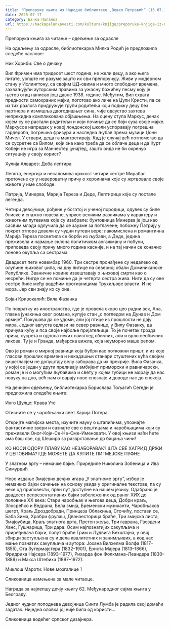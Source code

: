 ```yaml
---
title: "Препоруке књига из Народне библиотеке „Вељко Петровић“ (15.07.)"
date: 2025-07-17
category: Бачка Паланка
url: https://backapalankavesti.com/kultura/knjige/preporuke-knjiga-iz-narodne-biblioteke-veljko-petrovic-15-07/
---
```


Препорука књига за читање – одељење за одрасле

На одељењу за одрасле, библиотекарка Милка Родић је предложила следеће наслове:

Ник Хорнби: Све о дечаку

Вил Фримен има тридесет шест година, не жели децу, а ако њега питате, уопште не разуме зашто их сви препоручују. Живи у модерном стану у Ислингтону, са својим ЦД-овима и много слободног времена, захваљујући ауторским правима за ужасну божићну песму коју је његов отац написао још давне 1938. године. Међутим, Вил схвата предности самохраних мајки, поготово ако личе на Џули Кристи, па се из тих разлога придружује групи родитеља који подижу децу без партнера и измишља двогодишњег сина, чије одсуство захтева непрекидна компликована објашњења. На сцену ступа Маркус, дечак којем су се растали родитељи и који почиње да се боји суза своје мајке. Маркусов напредак у новој лондонској школи успоравају погрешна гардероба, погрешна фризура и наследна љубав према музици Џони Мичел. У ствари, деца га
малтретирају. Кад је случај већ потпомогао да се сусретне са Вилом, који зна како треба да се облаче деца и да Курт Кобејн не игра за Манчестер јунајтед, зашто онда не би окренуо ситуацију у своју корист?

Хулија Алварез: Доба лептира

Лепота, енергија и несаломива крхкост четири сестре Мирабал преточене су у невероватну причу о хероинама које су жртвовале своје животе у име слободе.

Патрија, Минерва, Марија Тереза и Деде, Лептирице које су постале легенда.

Четири девојчице, рођене у богатој и ученој породици, одувек су биле блиске и снажно повезане, упркос великим разликама у карактеру и животним путевима које су изабрале: бунтовница Минерва је још као сасвим млада одлучила да се заузме за потлачене; побожну Патрију у покрет отпора довели су чудни путеви вере; лакомислена и романтична Марија Тереза посветила се борби из љубави, а Деде, једина преживела и најмање склона политичком ангажману и побуни, приповеда своју причу много година касније, и на тај начин се коначно поново окупља са сестрама.

Двадесет пети новембар 1960. Три сестре пронађене су недалеко од олупине њиховог џипа, на дну литице на северној обали Доминиканске Републике. Званичне новине извештавају о њиховој смрти као о несрећи. Нигде се не помиње да је четврта сестра жива. Нити да су ове сестре биле међу водећим противницима Трухиљове власти. И не мора. Јер сви знају ко су оне.

Бојан Кривокапић: Вила Фазанка

По повратку из иностранства, где је провела скоро цео радни век, Ана, главна јунакиња овог романа, купује стан „с погледом на Дунав и Дом армије”. Покушава да се удоми, али јој птице из прошлости не дају мира. Једног августа одлази на север равнице, у Вилу Фазанку, да причува кућу и пса своје најбоље пријатељице. То је почетак грозда прича, сусрета и односа неких наизглед обичних, али и врло необичних ликова. Ту је и Гранда, мађарска вижла, која неуморно маше репом.

Ово је роман о мирној равници која бубри као поткожни пришт, и из које гласови прошлих времена и некадашњи станари стуштених кућа својим вишегласјем не допуштају велу заборава да их прекрије. Вила Фазанка, у којој се један у други преливају амбијент приморски и равничарски, роман је и о могућим љубавима и свету у којем губици не морају да нас повуку на дно, већ нам отварају нове спознаје и доводе нас до спокоја.

На дечијем одељењу, библиотекарка Борислава Тољагић Сегеди је предложила следеће књиге:

Инго Шулце: Крава Уте

Отисните се у чаробњачки свет Харија Потера.

Откријте магијска места, изучите науку о штапићима, упознајте фантастичне звери и сазнајте све о вештицама и чаробњацима који су преживели Оног-Који-Се-Не-Сме-Именовати. У овој књизи наћи ћете ама баш све, од Шешира за разврставање до бацања чини!

КО НОСИ ОДОРУ ПЛАВУ КАО НЕЗАБОРАВАК?
ШТА СВЕ ХАГРИД ДРЖИ У ЏЕПОВИМА?
ГДЕ МОЖЕТЕ ДА КУПИТЕ ПИГМЕЈСКЕ ПУФНЕ

У златном врту – немачке бајке. Приредиле Николина Зобеница и Ива Симурдић

Ново издање Змајевих дечјих игара „У златноме врту“, избор је немачких бајки сачињен на основу увида у оригиналне текстове, па су неке од приповести, први пут доступне на нашем језику. Одабрано је двадесет репрезентативних бајки забележених од раног XИX до половине XX века: Стари чаробњак и његова деца, Добри краљ, Злосрећко и Ведрана, Бела змија, Бременски музиканти, Чаробњаков шегрт, Краљ Дроздобради, Принцеза Облакиња, Сточићу, постави се, Баба Зима, Храбри фрулаш, Дванаесторица браће, Три змијска листа, Змајоубица, Краљ златнога врта, Прстен жеља, Три гаврана, Гвоздени Ханс, Гушчарица, Три дара. Осим најпознатијих сакупљача и приређивача бајки, попут браће Грим и Лудвига Бехштајна, у овој збирци заступљена су и дела квалитетних и занимљивих, а код нас мање познатих сакупљача и аутора: Јохана Вилхелма Волфа (1817–1855), Ота Зутермајстера (1832–1901), Ернста Мајера (1813–1866), Фридриха Најсера (1893–1977), Рихарда фон Фолкмана-Леандера (1830–1889) и Макса Штебиха (1897–1972).

Миклош Мароти: Нове мозгалице 1

Сликовница намењена за мале читаоце.

Награда за најлепшу дечју књигу 62. Међународног сајма књига у Београду.

Једног чудног поподнева девојчица Синги Лумба је радила свој домаћи задатак. Ниједна оловка јој није била од користи…

Сликовница водећег српског дизајнера.
